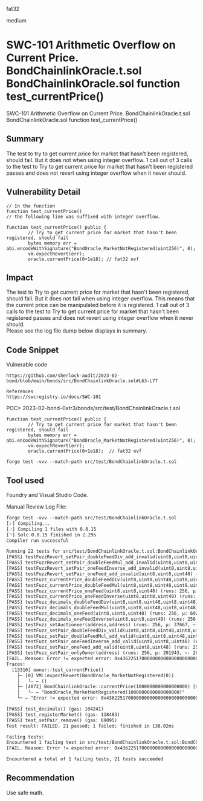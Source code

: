 fat32

medium

# SWC-101 Arithmetic Overflow on Current Price. BondChainlinkOracle.t.sol BondChainlinkOracle.sol function test_currentPrice()

SWC-101 Arithmetic Overflow on Current Price. BondChainlinkOracle.t.sol BondChainlinkOracle.sol function test_currentPrice()

## Summary
The test to try to get current price for market that hasn't been registered, should fail.  But it does not when using integer overflow.
1 call out of 3 calls to the test to Try to get current price for market that hasn't been registered passes and does not revert using integer overflow when it never should.

## Vulnerability Detail
```solidity
// In the function
function test_currentPrice() 
// the following line was suffixed with integer overflow.  
```

```solidity
function test_currentPrice() public {
        // Try to get current price for market that hasn't been registered, should fail
        bytes memory err = abi.encodeWithSignature("BondOracle_MarketNotRegistered(uint256)", 0);
        vm.expectRevert(err);
        oracle.currentPrice(0+1e18); // fat32 ovf
```

## Impact
The test to Try to get current price for market that hasn't been registered, should fail.  But it does not fail when using integer overflow.  This means that the current price can be manipulated before it is registered.  1 call out of 3 calls to the test to Try to get current price for market that hasn't been registered passes and does not revert using integer overflow when it never should.  
Please see the log file dump below displays in summary.

## Code Snippet
Vulnerable code
```url
https://github.com/sherlock-audit/2023-02-bond/blob/main/bonds/src/BondChainlinkOracle.sol#L63-L77

References
https://swcregistry.io/docs/SWC-101
```
POC> 2023-02-bond-0xtr3/bonds/src/test/BondChainlinkOracle.t.sol
```solidity
function test_currentPrice() public {
        // Try to get current price for market that hasn't been registered, should fail
        bytes memory err = abi.encodeWithSignature("BondOracle_MarketNotRegistered(uint256)", 0);
        vm.expectRevert(err);
        oracle.currentPrice(0+1e18);  // fat32 ovf
```

```shell
forge test -vvv --match-path src/test/BondChainlinkOracle.t.sol
```

## Tool used
Foundry and Visual Studio Code.

Manual Review
Log File:
```txt
forge test -vvv --match-path src/test/BondChainlinkOracle.t.sol
[⠆] Compiling...
[⠔] Compiling 1 files with 0.8.15
[⠑] Solc 0.8.15 finished in 2.29s
Compiler run successful

Running 22 tests for src/test/BondChainlinkOracle.t.sol:BondChainlinkOracleTest
[PASS] testFuzzRevert_setPair_doubleFeedDiv_add_invalid(uint8,uint8,uint48,uint8,uint48) (runs: 256, μ: 62107, ~: 63210)
[PASS] testFuzzRevert_setPair_doubleFeedMul_add_invalid(uint8,uint8,uint48,uint8,uint48) (runs: 256, μ: 62275, ~: 63204)
[PASS] testFuzzRevert_setPair_oneFeedInverse_add_invalid(uint8,uint8,uint48) (runs: 256, μ: 31140, ~: 31824)
[PASS] testFuzzRevert_setPair_oneFeed_add_invalid(uint8,uint8,uint48) (runs: 256, μ: 31357, ~: 31890)
[PASS] testFuzz_currentPrice_doubleFeedDiv(uint8,uint8,uint48,uint8,uint48) (runs: 256, μ: 928, ~: 932)
[PASS] testFuzz_currentPrice_doubleFeedMul(uint8,uint8,uint48,uint8,uint48) (runs: 256, μ: 950, ~: 953)
[PASS] testFuzz_currentPrice_oneFeed(uint8,uint8,uint48) (runs: 256, μ: 1360, ~: 719)
[PASS] testFuzz_currentPrice_oneFeedInverse(uint8,uint8,uint48) (runs: 256, μ: 652, ~: 657)
[PASS] testFuzz_decimals_doubleFeedDiv(uint8,uint8,uint48,uint8,uint48) (runs: 256, μ: 907, ~: 911)
[PASS] testFuzz_decimals_doubleFeedMul(uint8,uint8,uint48,uint8,uint48) (runs: 256, μ: 931, ~: 934)
[PASS] testFuzz_decimals_oneFeed(uint8,uint8,uint48) (runs: 256, μ: 692, ~: 696)
[PASS] testFuzz_decimals_oneFeedInverse(uint8,uint8,uint48) (runs: 256, μ: 1195, ~: 681)
[PASS] testFuzz_setAuctioneer(address,address) (runs: 256, μ: 37667, ~: 37635)
[PASS] testFuzz_setPair_doubleFeedDiv_valid(uint8,uint8,uint48,uint8,uint48) (runs: 256, μ: 928, ~: 932)
[PASS] testFuzz_setPair_doubleFeedMul_add_valid(uint8,uint8,uint48,uint8,uint48) (runs: 256, μ: 902, ~: 908)
[PASS] testFuzz_setPair_oneFeedInverse_add_valid(uint8,uint8,uint48) (runs: 256, μ: 655, ~: 659)
[PASS] testFuzz_setPair_oneFeed_add_valid(uint8,uint8,uint48) (runs: 256, μ: 670, ~: 674)
[PASS] testFuzz_setPair_onlyOwner(address) (runs: 256, μ: 201943, ~: 201927)
[FAIL. Reason: Error != expected error: 0x436225170000000000000000000000000000000000000000000000000de0b6b3a7640000 != Cb%] test_currentPrice() (gas: 13310)
Traces:
  [13310] owner::test_currentPrice() 
    ├─ [0] VM::expectRevert(BondOracle_MarketNotRegistered(0)) 
    │   └─ ← ()
    ├─ [4872] BondChainlinkOracle::currentPrice(1000000000000000000) [staticcall]
    │   └─ ← "BondOracle_MarketNotRegistered(1000000000000000000)"
    └─ ← "Error != expected error: 0x436225170000000000000000000000000000000000000000000000000de0b6b3a7640000 != Cb%"

[PASS] test_decimals() (gas: 104241)
[PASS] test_registerMarket() (gas: 118483)
[PASS] test_setPair_remove() (gas: 69095)
Test result: FAILED. 21 passed; 1 failed; finished in 138.02ms

Failing tests:
Encountered 1 failing test in src/test/BondChainlinkOracle.t.sol:BondChainlinkOracleTest
[FAIL. Reason: Error != expected error: 0x436225170000000000000000000000000000000000000000000000000de0b6b3a7640000 != Cb%] test_currentPrice() (gas: 13310)

Encountered a total of 1 failing tests, 21 tests succeeded
```

## Recommendation
Use safe math.